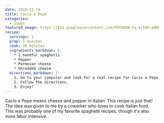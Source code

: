 ```yaml
---
date: 2020-11-14
title: Cacio e Pepe
categories:
  - Soups
featured_image: https://lh3.googleusercontent.com/FRf08DB-Fq-ejTeK-p0Mmnrh-Rnm-wwHs67FQP1fRmE2oM_UtqB1xGxFfR4uecJBU4ci4gFMJZ5CqFRaJWogQU8Pa-CUAeIlumUVTIYNSWiepSLP9lVC3LVp_BAlvygbZYTxwW0rf_k=w2400
recipe:
  servings: 2
  prep: 5 minutes
  cook: 30 minutes
  ingredients_markdown: |-
    * 1 handful spaghetti
    * Pepper
    * Parmesan cheese
    * Shredded cheese
  directions_markdown: |-
    1. Go to your computer and look for a real recipe for Cacio e Pepe.
    2. Follow the directions.
    3. Enjoy!
---
```

Cacio e Pepe means cheese and pepper in Italian. This recipe is just that! The
idea was given to me by a coworker who loves to cook Italian food. This was
probably one of my favorite spaghetti recipes, though it's also more labor
intensive.
